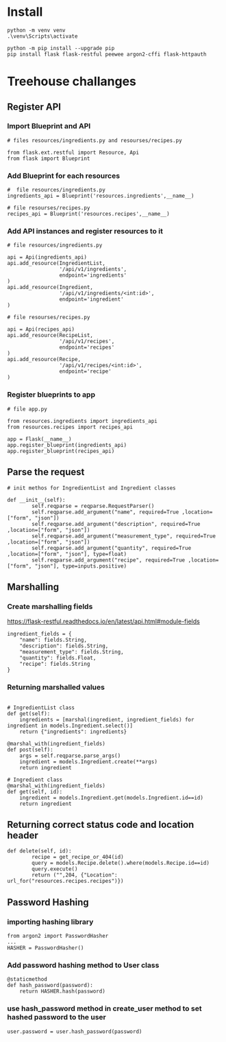 

# Install

````shell
python -m venv venv
.\venv\Scripts\activate

python -m pip install --upgrade pip
pip install flask flask-restful peewee argon2-cffi flask-httpauth
````

# Treehouse challanges

## Register API

### Import Blueprint and API

````shell
# files resources/ingredients.py and resourses/recipes.py

from flask.ext.restful import Resource, Api
from flask import Blueprint
````
### Add Blueprint for each resources 
````shell
#  file resources/ingredients.py
ingredients_api = Blueprint('resources.ingredients',__name__)  

# file resourses/recipes.py
recipes_api = Blueprint('resources.recipes',__name__)  
````
### Add API instances and register resources to it
````shell
# file resources/ingredients.py

api = Api(ingredients_api)
api.add_resource(IngredientList,
                 '/api/v1/ingredients',
                 endpoint='ingredients'
)
api.add_resource(Ingredient,
                 '/api/v1/ingredients/<int:id>',
                 endpoint='ingredient'
)

# file resourses/recipes.py

api = Api(recipes_api)
api.add_resource(RecipeList,
                 '/api/v1/recipes',
                 endpoint='recipes'
)
api.add_resource(Recipe,
                 '/api/v1/recipes/<int:id>',
                 endpoint='recipe'
)
````
### Register blueprints to app
````shell
# file app.py

from resources.ingredients import ingredients_api
from resources.recipes import recipes_api

app = Flask(__name__)
app.register_blueprint(ingredients_api)
app.register_blueprint(recipes_api)
````

## Parse the request

````shell
# init methos for IngredientList and Ingredient classes

def __init__(self):
        self.reqparse = reqparse.RequestParser()
        self.reqparse.add_argument("name", required=True ,location=["form", "json"])
        self.reqparse.add_argument("description", required=True ,location=["form", "json"])
        self.reqparse.add_argument("measurement_type", required=True ,location=["form", "json"])
        self.reqparse.add_argument("quantity", required=True ,location=["form", "json"], type=float)
        self.reqparse.add_argument("recipe", required=True ,location=["form", "json"], type=inputs.positive)

````

## Marshalling

### Create marshalling fields

https://flask-restful.readthedocs.io/en/latest/api.html#module-fields 

````shell
ingredient_fields = {
    "name": fields.String,
    "description": fields.String,
    "measurement_type": fields.String,
    "quantity": fields.Float,
    "recipe": fields.String
}
````

### Returning marshalled values 
````shell

# IngredientList class
def get(self):
    ingredients = [marshal(ingredient, ingredient_fields) for ingredient in models.Ingredient.select()]
    return {"ingredients": ingredients}
    
@marshal_with(ingredient_fields)    
def post(self):
    args = self.reqparse.parse_args()
    ingredient = models.Ingredient.create(**args)
    return ingredient    
    
# Ingredient class
@marshal_with(ingredient_fields)        
def get(self, id):
    ingredient = models.Ingredient.get(models.Ingredient.id==id)
    return ingredient    
````

## Returning correct status code and location header

````shell
def delete(self, id):
        recipe = get_recipe_or_404(id)
        query = models.Recipe.delete().where(models.Recipe.id==id)
        query.execute()
        return ("",204, {"Location": url_for("resources.recipes.recipes")})
````

## Password Hashing
### importing hashing library
````shell
from argon2 import PasswordHasher
...
HASHER = PasswordHasher()
````

### Add password hashing method to User class
````shell
@staticmethod
def hash_password(password):
    return HASHER.hash(password)
````
### use hash_password method in create_user method to set hashed password to the user
````shell
user.password = user.hash_password(password)
````
